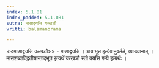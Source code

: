 ```yaml
---
index: 5.1.81
index_padded: 5.1.081
sutra: मासाद्वयसि यत्खञौ
vritti: balamanorama

---
```

<<मासाद्वयसि यत्खञौ>> - मासाद्वयसि । अत्र भूत इत्येवानुवर्तते, व्याख्यानात् । मासशब्दाद्द्वितीयान्ताद्भूत इत्यर्थे यत्खञौ स्तो वयसि गम्ये इत्यर्थः । 